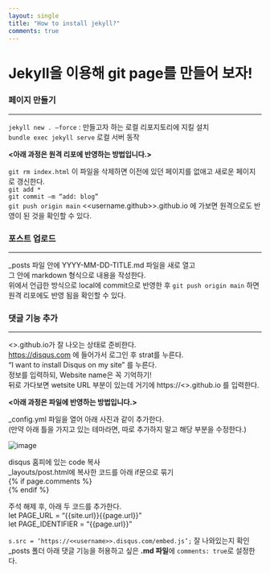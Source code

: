 ```yaml
---
layout: single
title: "How to install jekyll?"
comments: true
---
```


# Jekyll을 이용해 git page를 만들어 보자!  

### 페이지 만들기
---------------
`jekyll new . –force`  :  만들고자 하는 로컬 리포지토리에 지킬 설치  
`bundle exec jekyll serve` 로컬 서버 동작

__<아래 과정은 원격 리포에 반영하는 방법입니다.>__

`git rm index.html`  이 파일을 삭제하면 이전에 있던 페이지를 없애고 새로운 페이지로 갱신한다.  
`git add *`  
`git commit –m “add: blog”`  
`git push origin main` <<username.github>>.github.io 에 가보면 원격으로도 반영이 된 것을 확인할 수 있다.  

### 포스트 업로드
---------------
\_posts 파일 안에 YYYY-MM-DD-TITLE.md 파일을 새로 열고  
그 안에 markdown 형식으로 내용을 작성한다.  
위에서 언급한 방식으로 local에 commit으로 반영한 후 `git push origin main` 하면 원격 리포에도 반영 됨을 확인할 수 있다.  

### 댓글 기능 추가
---------------
<<username>>.github.io가 잘 나오는 상태로 준비한다.  
https://disqus.com 에 들어가서 로그인 후 strat를 누른다.  
“I want to install Disqus on my site” 를 누른다.  
정보를 입력하되, Website name은 꼭 기억하기!  
뒤로 가다보면 wetsite URL 부분이 있는데 거기에 https://<<username>>.github.io 를 입력한다.  

__<아래 과정은 파일에 반영하는 방법입니다.>__

\_config.yml 파일을 열어 아래 사진과 같이 추가한다.  
(만약 아래 틀을 가지고 있는 테마라면, 따로 추가하지 말고 해당 부분을 수정한다.)  
 
![image](https://user-images.githubusercontent.com/84231143/146325304-aaa2b00c-cce9-4729-bd2b-2d74b0bba981.png)

disqus 홈피에 있는 code 복사  
\_layouts/post.html에 복사한 코드를 아래 if문으로 묶기  
{% if page.comments %}  
{% endif %}  

주석 해제 후, 아래 두 코드를 추가한다.  
let PAGE_URL = “{{site.url}}{{page.url}}”  
let PAGE_IDENTIFIER = “{{page.url}}”  

`s.src = ‘https://<<username>>.disqus.com/embed.js’;` 잘 나와있는지 확인  
\_posts 폴더 아래 댓글 기능을 허용하고 싶은 **.md 파일**에 `comments: true`로 설정한다.  
